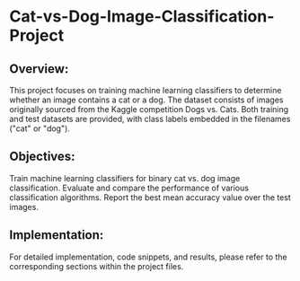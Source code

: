 # Cat-vs-Dog-Image-Classification-Project

## Overview:
This project focuses on training machine learning classifiers to determine whether an image contains a cat or a dog. The dataset consists of images originally sourced from the Kaggle competition Dogs vs. Cats. Both training and test datasets are provided, with class labels embedded in the filenames ("cat" or "dog").

## Objectives:
Train machine learning classifiers for binary cat vs. dog image classification.
Evaluate and compare the performance of various classification algorithms.
Report the best mean accuracy value over the test images.

## Implementation:
For detailed implementation, code snippets, and results, please refer to the corresponding sections within the project files.
